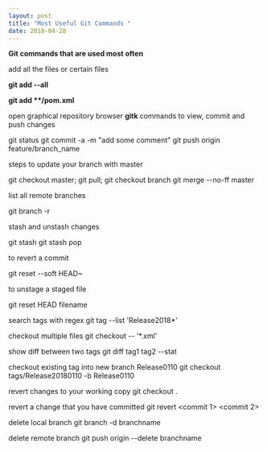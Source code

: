 ```yaml
---
layout: post
title: "Most Useful Git Commands "
date: 2018-04-28
---
```


<strong>Git commands that are used most often</strong>

add all the files or certain files

<b>
git add --all
 
git add **/pom.xml
</b>

open graphical repository browser
<b>
gitk
</b>
commands to view, commit and push changes

git status 
git commit -a -m "add some comment"
git push origin feature/branch_name

steps to update  your branch with master

git checkout master;
git pull;
git checkout branch
git merge --no-ff master
 
list all remote branches

git branch -r

stash and unstash changes

git stash
git stash pop

to revert a commit

git reset --soft HEAD~

to unstage a staged file

git reset HEAD filename

search tags with regex
git tag --list 'Release2018*'
 
checkout multiple files
git checkout -- '*.xml'

show diff between two tags
git diff tag1 tag2 --stat
 
checkout existing tag into new branch Release0110
git checkout tags/Release20180110 -b Release0110
 
revert changes to your working copy
git checkout .
 
revert a change that you have committed
git revert <commit 1> <commit 2>
 
delete local branch
git branch -d branchname
 
delete remote branch
git push origin --delete branchname
